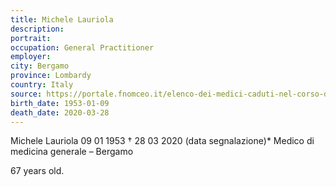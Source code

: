 ```yaml
---
title: Michele Lauriola
description: 
portrait: 
occupation: General Practitioner
employer: 
city: Bergamo
province: Lombardy
country: Italy
source: https://portale.fnomceo.it/elenco-dei-medici-caduti-nel-corso-dellepidemia-di-covid-19/
birth_date: 1953-01-09
death_date: 2020-03-28
---
```


Michele Lauriola 09 01 1953 † 28 03 2020 (data segnalazione)*
Medico di medicina generale – Bergamo

67 years old.
